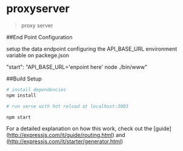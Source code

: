 # proxyserver 

> proxy server


##End Point Configuration

setup the data endpoint configuring the API_BASE_URL environment variable on packege.json  

"start": "API_BASE_URL='enpoint here' node ./bin/www"

##Build Setup

``` bash
# install dependencies
npm install

# run serve with hot reload at localhost:3003

npm start
```

For a detailed explanation on how this work, check out the [guide] (http://expressjs.com/it/guide/routing.html) and (http://expressjs.com/it/starter/generator.html)
